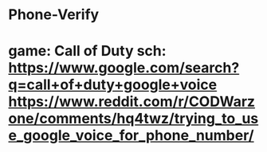 # Phone-Verify
# game: Call of Duty  sch: https://www.google.com/search?q=call+of+duty+google+voice https://www.reddit.com/r/CODWarzone/comments/hq4twz/trying_to_use_google_voice_for_phone_number/
